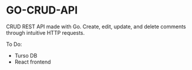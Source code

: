 # GO-CRUD-API

CRUD REST API made with Go. Create, edit, update, and delete comments through intuitive HTTP requests.

To Do:
- Turso DB
- React frontend
